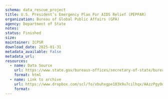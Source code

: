 ```yaml
---
schema: data_rescue_project 
title: U.S. President’s Emergency Plan For AIDS Relief (PEPFAR)
organization: Bureau of Global Public Affairs (GPA)
agency: Department of State
notes: 
status: Finished
size: 
maintainer: ICPSR
download_date: 2025-01-31
metadata_available: False
metadata_url: 
resources:
  - name: Data Source
    url: https://www.state.gov/bureaus-offices/secretary-of-state/bureau-of-global-health-security-and-diplomacy/
    format: html
  - name: Link to archive
    url: https://www.dropbox.com/scl/fo/xbuhxgpe103k9u7cilhqx/AAzzPgyOo0PAx1R7UN6Zj_I?rlkey=rii9wxqcr7pw01zxd6lj7tq9g&dl=0
    format: 
---
```

